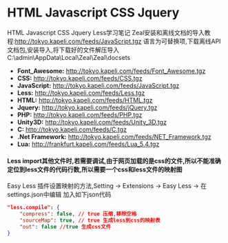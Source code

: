 # HTML Javascript CSS Jquery
HTML Javascript CSS Jquery Less学习笔记
Zeal安装和离线文档的导入教程:http://tokyo.kapeli.com/feeds/JavaScript.tgz
语言为可替换项,下载离线API文档包,安装导入,将下载好的文件解压导入 C:\admin\AppData\Local\Zeal\Zeal\docsets

* **Font_Awesome:** http://tokyo.kapeli.com/feeds/Font_Awesome.tgz
* **CSS:** http://tokyo.kapeli.com/feeds/CSS.tgz
* **JavaScript:** http://tokyo.kapeli.com/feeds/JavaScript.tgz
* **Less:** http://tokyo.kapeli.com/feeds/Less.tgz
* **HTML:** http://tokyo.kapeli.com/feeds/HTML.tgz
* **Jquery:** http://tokyo.kapeli.com/feeds/jQuery.tgz
* **PHP:** http://tokyo.kapeli.com/feeds/PHP.tgz
* **Unity3D:** http://tokyo.kapeli.com/feeds/Unity_3D.tgz
* **C:** http://tokyo.kapeli.com/feeds/C.tgz
* **.Net Framework:** http://tokyo.kapeli.com/feeds/NET_Framework.tgz
* **Lua:** http://frankfurt.kapeli.com/feeds/Lua_5.4.tgz

#### Less import其他文件时,若需要调试,由于网页加载的是css的文件,所以不能准确定位到less文件的代码行数,所以需要一个css和less文件的映射图

Easy Less 插件设置映射的方法,Setting -> Extensions -> Easy Less -> 在settings.json中编辑
加入如下json代码

```json
"less.compile": {
    "compress": false, // true 压缩,移除空格
    "sourceMap": true, // true 生成less到css的映射表
    "out": false //true 生成css文件
}
```
